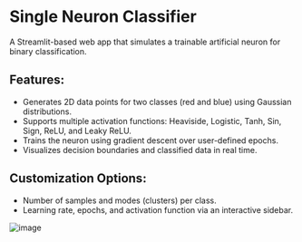 # Single Neuron Classifier

A Streamlit-based web app that simulates a trainable artificial neuron for binary classification.

## Features:
- Generates 2D data points for two classes (red and blue) using Gaussian distributions.
- Supports multiple activation functions: Heaviside, Logistic, Tanh, Sin, Sign, ReLU, and Leaky ReLU.
- Trains the neuron using gradient descent over user-defined epochs.
- Visualizes decision boundaries and classified data in real time.

## Customization Options:
- Number of samples and modes (clusters) per class.
- Learning rate, epochs, and activation function via an interactive sidebar.


![image](https://github.com/user-attachments/assets/34981c7d-92f4-4be9-858f-765df1098997)
